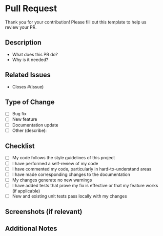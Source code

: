 # Pull Request

Thank you for your contribution! Please fill out this template to help us review your PR.

## Description
- What does this PR do?
- Why is it needed?

## Related Issues
- Closes #(issue)

## Type of Change
- [ ] Bug fix
- [ ] New feature
- [ ] Documentation update
- [ ] Other (describe):

## Checklist
- [ ] My code follows the style guidelines of this project
- [ ] I have performed a self-review of my code
- [ ] I have commented my code, particularly in hard-to-understand areas
- [ ] I have made corresponding changes to the documentation
- [ ] My changes generate no new warnings
- [ ] I have added tests that prove my fix is effective or that my feature works (if applicable)
- [ ] New and existing unit tests pass locally with my changes

## Screenshots (if relevant)

## Additional Notes
